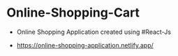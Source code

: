 # Online-Shopping-Cart

- Online Shopping Application created using #React-Js

- https://online-shopping-application.netlify.app/

